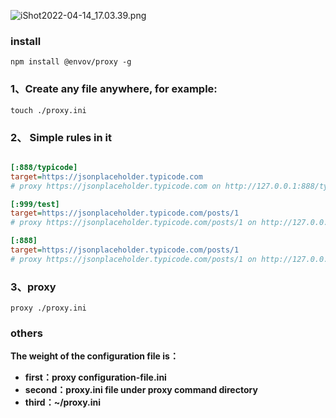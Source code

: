 
![iShot2022-04-14_17.03.39.png](https://s2.loli.net/2022/04/14/zREjdyInqBxaFfs.png)


### install 
```shell
npm install @envov/proxy -g 
```

### 1、Create any file  anywhere, for example:
```shell
touch ./proxy.ini
```
### 2、 Simple rules in it

```ini

[:888/typicode]
target=https://jsonplaceholder.typicode.com
# proxy https://jsonplaceholder.typicode.com on http://127.0.0.1:888/typicode

[:999/test]
target=https://jsonplaceholder.typicode.com/posts/1
# proxy https://jsonplaceholder.typicode.com/posts/1 on http://127.0.0.1:999/test

[:888]
target=https://jsonplaceholder.typicode.com/posts/1
# proxy https://jsonplaceholder.typicode.com/posts/1 on http://127.0.0.1:888
```

### 3、proxy <configuration-file>
```shell
proxy ./proxy.ini
```


### others
**The weight of the  configuration file is：**

*  **first：proxy configuration-file.ini**
*  **second：proxy.ini file under proxy command directory**
*  **third：~/proxy.ini**
